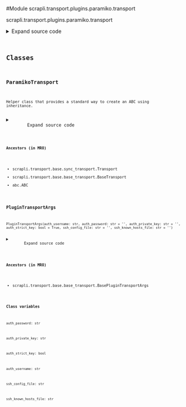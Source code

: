 <link rel="preload stylesheet" as="style" href="https://cdnjs.cloudflare.com/ajax/libs/10up-sanitize.css/11.0.1/sanitize.min.css" integrity="sha256-PK9q560IAAa6WVRRh76LtCaI8pjTJ2z11v0miyNNjrs=" crossorigin>
<link rel="preload stylesheet" as="style" href="https://cdnjs.cloudflare.com/ajax/libs/10up-sanitize.css/11.0.1/typography.min.css" integrity="sha256-7l/o7C8jubJiy74VsKTidCy1yBkRtiUGbVkYBylBqUg=" crossorigin>
<link rel="stylesheet preload" as="style" href="https://cdnjs.cloudflare.com/ajax/libs/highlight.js/10.1.1/styles/github.min.css" crossorigin>
<script defer src="https://cdnjs.cloudflare.com/ajax/libs/highlight.js/10.1.1/highlight.min.js" integrity="sha256-Uv3H6lx7dJmRfRvH8TH6kJD1TSK1aFcwgx+mdg3epi8=" crossorigin></script>
<script>window.addEventListener('DOMContentLoaded', () => hljs.initHighlighting())</script>















#Module scrapli.transport.plugins.paramiko.transport

scrapli.transport.plugins.paramiko.transport

<details class="source">
    <summary>
        <span>Expand source code</span>
    </summary>
    <pre>
        <code class="python">
"""scrapli.transport.plugins.paramiko.transport"""
from dataclasses import dataclass
from typing import Optional

from paramiko import Channel
from paramiko import Transport as _ParamikoTransport
from paramiko.rsakey import RSAKey
from paramiko.ssh_exception import AuthenticationException

from scrapli.exceptions import (
    ScrapliAuthenticationFailed,
    ScrapliConnectionError,
    ScrapliConnectionNotOpened,
)
from scrapli.ssh_config import SSHKnownHosts
from scrapli.transport.base import BasePluginTransportArgs, BaseTransportArgs, Transport
from scrapli.transport.base.base_socket import Socket


@dataclass()
class PluginTransportArgs(BasePluginTransportArgs):
    auth_username: str
    auth_password: str = ""
    auth_private_key: str = ""
    auth_strict_key: bool = True
    ssh_config_file: str = ""
    ssh_known_hosts_file: str = ""


class ParamikoTransport(Transport):
    def __init__(
        self, base_transport_args: BaseTransportArgs, plugin_transport_args: PluginTransportArgs
    ) -> None:
        super().__init__(base_transport_args=base_transport_args)
        self.plugin_transport_args = plugin_transport_args

        self.socket: Optional[Socket] = None
        self.session: Optional[_ParamikoTransport] = None
        self.session_channel: Optional[Channel] = None

    def open(self) -> None:
        self._pre_open_closing_log(closing=False)

        if not self.socket:
            self.socket = Socket(
                host=self._base_transport_args.host,
                port=self._base_transport_args.port,
                timeout=self._base_transport_args.timeout_socket,
            )

        if not self.socket.isalive():
            self.socket.open()

        try:
            self.session = _ParamikoTransport(self.socket.sock)  # type: ignore
            self.session.start_client()
        except Exception as exc:
            self.logger.critical("failed to complete handshake with host")
            raise ScrapliConnectionNotOpened from exc

        if self.plugin_transport_args.auth_strict_key:
            self.logger.debug(f"attempting to validate {self._base_transport_args.host} public key")
            self._verify_key()

        self._authenticate()

        if not self.session.is_authenticated():
            msg = "all authentication methods failed"
            self.logger.critical(msg)
            raise ScrapliAuthenticationFailed(msg)

        self._open_channel()

        self._post_open_closing_log(closing=False)

    def _verify_key(self) -> None:
        """
        Verify target host public key, raise exception if invalid/unknown

        Args:
            N/A

        Returns:
            None

        Raises:
            ScrapliConnectionNotOpened: if session is unopened/None
            ScrapliAuthenticationFailed: if host is not in known hosts
            ScrapliAuthenticationFailed: if host is in known hosts but public key does not match

        """
        if not self.session:
            raise ScrapliConnectionNotOpened

        known_hosts = SSHKnownHosts(self.plugin_transport_args.ssh_known_hosts_file)

        if self._base_transport_args.host not in known_hosts.hosts.keys():
            raise ScrapliAuthenticationFailed(
                f"{self._base_transport_args.host} not in known_hosts!"
            )

        remote_server_key = self.session.get_remote_server_key()
        remote_public_key = remote_server_key.get_base64()

        if known_hosts.hosts[self._base_transport_args.host]["public_key"] != remote_public_key:
            raise ScrapliAuthenticationFailed(
                f"{self._base_transport_args.host} in known_hosts but public key does not match!"
            )

    def _authenticate(self) -> None:
        """
        Parent method to try all means of authentication

        Args:
            N/A

        Returns:
            None

        Raises:
            ScrapliConnectionNotOpened: if session is unopened/None
            ScrapliAuthenticationFailed: if auth fails

        """
        if not self.session:
            raise ScrapliConnectionNotOpened

        if self.plugin_transport_args.auth_private_key:
            self._authenticate_public_key()
            if self.session.is_authenticated():
                return
            if (
                not self.plugin_transport_args.auth_password
                or not self.plugin_transport_args.auth_username
            ):
                msg = (
                    f"Failed to authenticate to host {self._base_transport_args.host} with private "
                    f"key `{self.plugin_transport_args.auth_private_key}`. Unable to continue "
                    "authentication, missing username, password, or both."
                )
                raise ScrapliAuthenticationFailed(msg)

        self._authenticate_password()

    def _authenticate_public_key(self) -> None:
        """
        Attempt to authenticate with public key authentication

        Args:
            N/A

        Returns:
            None

        Raises:
            ScrapliConnectionNotOpened: if session is unopened/None

        """
        if not self.session:
            raise ScrapliConnectionNotOpened

        try:
            paramiko_key = RSAKey(filename=self.plugin_transport_args.auth_private_key)
            self.session.auth_publickey(
                username=self.plugin_transport_args.auth_username, key=paramiko_key
            )
        except AuthenticationException:
            pass
        except Exception:  # pylint: disable=W0703
            pass

    def _authenticate_password(self) -> None:
        """
        Attempt to authenticate with password authentication

        Args:
            N/A

        Returns:
            None

        Raises:
            ScrapliConnectionNotOpened: if session is unopened/None

        """
        if not self.session:
            raise ScrapliConnectionNotOpened

        try:
            self.session.auth_password(
                username=self.plugin_transport_args.auth_username,
                password=self.plugin_transport_args.auth_password,
            )
            return
        except AuthenticationException:
            pass

    def _open_channel(self) -> None:
        """
        Open channel, acquire pty, request interactive shell

        Args:
            N/A

        Returns:
            None

        Raises:
            ScrapliConnectionNotOpened: if session is unopened/None

        """
        if not self.session:
            raise ScrapliConnectionNotOpened

        self.session_channel = self.session.open_session()
        self._set_timeout(self._base_transport_args.timeout_transport)
        self.session_channel.get_pty()
        self.session_channel.invoke_shell()

    def close(self) -> None:
        self._pre_open_closing_log(closing=True)

        if self.session_channel:
            self.session_channel.close()

            if self.socket:
                self.socket.close()

        self.session = None
        self.session_channel = None

        self._post_open_closing_log(closing=True)

    def isalive(self) -> bool:
        if not self.session:
            return False
        _isalive: bool = self.session.is_alive()
        return _isalive

    def read(self) -> bytes:
        if not self.session_channel:
            raise ScrapliConnectionNotOpened
        try:
            buf: bytes = self.session_channel.recv(65535)
        except Exception as exc:
            msg = (
                "encountered EOF reading from transport; typically means the device closed the "
                "connection"
            )
            self.logger.critical(msg)
            raise ScrapliConnectionError(msg) from exc
        return buf

    def write(self, channel_input: bytes) -> None:
        if not self.session_channel:
            raise ScrapliConnectionNotOpened
        self.session_channel.send(channel_input)

    def _set_timeout(self, value: float) -> None:
        """
        Set session object timeout value

        Args:
            value: timeout in seconds

        Returns:
            None

        Raises:
            ScrapliConnectionNotOpened: if session is unopened/None

        """
        if not self.session_channel:
            raise ScrapliConnectionNotOpened
        self.session_channel.settimeout(value)
        </code>
    </pre>
</details>




## Classes

### ParamikoTransport


```text
Helper class that provides a standard way to create an ABC using
inheritance.
```

<details class="source">
    <summary>
        <span>Expand source code</span>
    </summary>
    <pre>
        <code class="python">
class ParamikoTransport(Transport):
    def __init__(
        self, base_transport_args: BaseTransportArgs, plugin_transport_args: PluginTransportArgs
    ) -> None:
        super().__init__(base_transport_args=base_transport_args)
        self.plugin_transport_args = plugin_transport_args

        self.socket: Optional[Socket] = None
        self.session: Optional[_ParamikoTransport] = None
        self.session_channel: Optional[Channel] = None

    def open(self) -> None:
        self._pre_open_closing_log(closing=False)

        if not self.socket:
            self.socket = Socket(
                host=self._base_transport_args.host,
                port=self._base_transport_args.port,
                timeout=self._base_transport_args.timeout_socket,
            )

        if not self.socket.isalive():
            self.socket.open()

        try:
            self.session = _ParamikoTransport(self.socket.sock)  # type: ignore
            self.session.start_client()
        except Exception as exc:
            self.logger.critical("failed to complete handshake with host")
            raise ScrapliConnectionNotOpened from exc

        if self.plugin_transport_args.auth_strict_key:
            self.logger.debug(f"attempting to validate {self._base_transport_args.host} public key")
            self._verify_key()

        self._authenticate()

        if not self.session.is_authenticated():
            msg = "all authentication methods failed"
            self.logger.critical(msg)
            raise ScrapliAuthenticationFailed(msg)

        self._open_channel()

        self._post_open_closing_log(closing=False)

    def _verify_key(self) -> None:
        """
        Verify target host public key, raise exception if invalid/unknown

        Args:
            N/A

        Returns:
            None

        Raises:
            ScrapliConnectionNotOpened: if session is unopened/None
            ScrapliAuthenticationFailed: if host is not in known hosts
            ScrapliAuthenticationFailed: if host is in known hosts but public key does not match

        """
        if not self.session:
            raise ScrapliConnectionNotOpened

        known_hosts = SSHKnownHosts(self.plugin_transport_args.ssh_known_hosts_file)

        if self._base_transport_args.host not in known_hosts.hosts.keys():
            raise ScrapliAuthenticationFailed(
                f"{self._base_transport_args.host} not in known_hosts!"
            )

        remote_server_key = self.session.get_remote_server_key()
        remote_public_key = remote_server_key.get_base64()

        if known_hosts.hosts[self._base_transport_args.host]["public_key"] != remote_public_key:
            raise ScrapliAuthenticationFailed(
                f"{self._base_transport_args.host} in known_hosts but public key does not match!"
            )

    def _authenticate(self) -> None:
        """
        Parent method to try all means of authentication

        Args:
            N/A

        Returns:
            None

        Raises:
            ScrapliConnectionNotOpened: if session is unopened/None
            ScrapliAuthenticationFailed: if auth fails

        """
        if not self.session:
            raise ScrapliConnectionNotOpened

        if self.plugin_transport_args.auth_private_key:
            self._authenticate_public_key()
            if self.session.is_authenticated():
                return
            if (
                not self.plugin_transport_args.auth_password
                or not self.plugin_transport_args.auth_username
            ):
                msg = (
                    f"Failed to authenticate to host {self._base_transport_args.host} with private "
                    f"key `{self.plugin_transport_args.auth_private_key}`. Unable to continue "
                    "authentication, missing username, password, or both."
                )
                raise ScrapliAuthenticationFailed(msg)

        self._authenticate_password()

    def _authenticate_public_key(self) -> None:
        """
        Attempt to authenticate with public key authentication

        Args:
            N/A

        Returns:
            None

        Raises:
            ScrapliConnectionNotOpened: if session is unopened/None

        """
        if not self.session:
            raise ScrapliConnectionNotOpened

        try:
            paramiko_key = RSAKey(filename=self.plugin_transport_args.auth_private_key)
            self.session.auth_publickey(
                username=self.plugin_transport_args.auth_username, key=paramiko_key
            )
        except AuthenticationException:
            pass
        except Exception:  # pylint: disable=W0703
            pass

    def _authenticate_password(self) -> None:
        """
        Attempt to authenticate with password authentication

        Args:
            N/A

        Returns:
            None

        Raises:
            ScrapliConnectionNotOpened: if session is unopened/None

        """
        if not self.session:
            raise ScrapliConnectionNotOpened

        try:
            self.session.auth_password(
                username=self.plugin_transport_args.auth_username,
                password=self.plugin_transport_args.auth_password,
            )
            return
        except AuthenticationException:
            pass

    def _open_channel(self) -> None:
        """
        Open channel, acquire pty, request interactive shell

        Args:
            N/A

        Returns:
            None

        Raises:
            ScrapliConnectionNotOpened: if session is unopened/None

        """
        if not self.session:
            raise ScrapliConnectionNotOpened

        self.session_channel = self.session.open_session()
        self._set_timeout(self._base_transport_args.timeout_transport)
        self.session_channel.get_pty()
        self.session_channel.invoke_shell()

    def close(self) -> None:
        self._pre_open_closing_log(closing=True)

        if self.session_channel:
            self.session_channel.close()

            if self.socket:
                self.socket.close()

        self.session = None
        self.session_channel = None

        self._post_open_closing_log(closing=True)

    def isalive(self) -> bool:
        if not self.session:
            return False
        _isalive: bool = self.session.is_alive()
        return _isalive

    def read(self) -> bytes:
        if not self.session_channel:
            raise ScrapliConnectionNotOpened
        try:
            buf: bytes = self.session_channel.recv(65535)
        except Exception as exc:
            msg = (
                "encountered EOF reading from transport; typically means the device closed the "
                "connection"
            )
            self.logger.critical(msg)
            raise ScrapliConnectionError(msg) from exc
        return buf

    def write(self, channel_input: bytes) -> None:
        if not self.session_channel:
            raise ScrapliConnectionNotOpened
        self.session_channel.send(channel_input)

    def _set_timeout(self, value: float) -> None:
        """
        Set session object timeout value

        Args:
            value: timeout in seconds

        Returns:
            None

        Raises:
            ScrapliConnectionNotOpened: if session is unopened/None

        """
        if not self.session_channel:
            raise ScrapliConnectionNotOpened
        self.session_channel.settimeout(value)
        </code>
    </pre>
</details>


#### Ancestors (in MRO)
- scrapli.transport.base.sync_transport.Transport
- scrapli.transport.base.base_transport.BaseTransport
- abc.ABC



### PluginTransportArgs


```text
PluginTransportArgs(auth_username: str, auth_password: str = '', auth_private_key: str = '', auth_strict_key: bool = True, ssh_config_file: str = '', ssh_known_hosts_file: str = '')
```

<details class="source">
    <summary>
        <span>Expand source code</span>
    </summary>
    <pre>
        <code class="python">
class PluginTransportArgs(BasePluginTransportArgs):
    auth_username: str
    auth_password: str = ""
    auth_private_key: str = ""
    auth_strict_key: bool = True
    ssh_config_file: str = ""
    ssh_known_hosts_file: str = ""
        </code>
    </pre>
</details>


#### Ancestors (in MRO)
- scrapli.transport.base.base_transport.BasePluginTransportArgs
#### Class variables

    
`auth_password: str`




    
`auth_private_key: str`




    
`auth_strict_key: bool`




    
`auth_username: str`




    
`ssh_config_file: str`




    
`ssh_known_hosts_file: str`